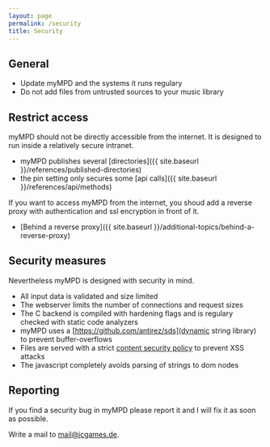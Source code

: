 ```yaml
---
layout: page
permalink: /security
title: Security
---
```


## General

- Update myMPD and the systems it runs regulary
- Do not add files from untrusted sources to your music library

## Restrict access

myMPD should not be directly accessible from the internet. It is designed to run inside a relatively secure intranet.

- myMPD publishes several [directories]({{ site.baseurl }}/references/published-directories)
- the pin setting only secures some [api calls]({{ site.baseurl }}/references/api/methods)

If you want to access myMPD from the internet, you shoud add a reverse proxy with authentication and ssl encryption in front of it.

- [Behind a reverse proxy]({{ site.baseurl }}/additional-topics/behind-a-reverse-proxy)

## Security measures

Nevertheless myMPD is designed with security in mind.

- All input data is validated and size limited
- The webserver limits the number of connections and request sizes
- The C backend is compiled with hardening flags and is regulary checked with static code analyzers
- myMPD uses a [https://github.com/antirez/sds](dynamic string library) to prevent buffer-overflows
- Files are served with a strict [content security policy](https://developer.mozilla.org/en-US/docs/Web/HTTP/CSP) to prevent XSS attacks
- The javascript completely avoids parsing of strings to dom nodes

## Reporting

If you find a security bug in myMPD please report it and I will fix it as soon as possible.

Write a mail to [mail@jcgames.de](mail@jcgames.de).
